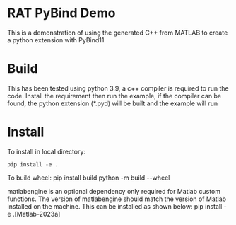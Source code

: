 RAT PyBind Demo
===============
This is a demonstration of using the generated C++ from MATLAB to create a python extension with PyBind11

Build
=====
This has been tested using python 3.9, a c++ compiler is required to run the code. Install the requirement then run the example, if the 
compiler can be found, the python extension (*.pyd) will be built and the example will run

Install
=======
To install in local directory:

    pip install -e .

To build wheel:
    pip install build
    python -m build --wheel

matlabengine is an optional dependency only required for Matlab custom functions. The version of matlabengine should match the version of Matlab installed on the machine. This can be installed as shown below:
    pip install -e .[Matlab-2023a]

